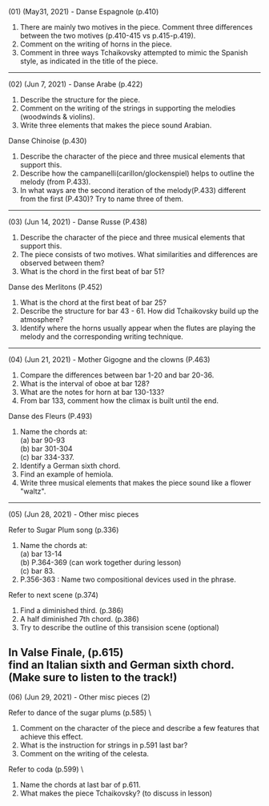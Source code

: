 (01) (May31, 2021) - Danse Espagnole (p.410)

1. There are mainly two motives in the piece. Comment three differences between the two motives (p.410-415 vs p.415-p.419).
2. Comment on the writing of horns in the piece.
3. Comment in three ways Tchaikovsky attempted to mimic the Spanish style, as indicated in the title of the piece.
------------------------------------------------------------------------------------------------------------------------------------
(02) (Jun 7, 2021) - Danse Arabe (p.422)

1. Describe the structure for the piece.
2. Comment on the writing of the strings in supporting the melodies (woodwinds & violins).
3. Write three elements that makes the piece sound Arabian.

Danse Chinoise (p.430)
1. Describe the character of the piece and three musical elements that support this.
2. Describe how the campanelli(carillon/glockenspiel) helps to outline the melody (from P.433).
3. In what ways are the second iteration of the melody(P.433) different from the first (P.430)? Try to name three of them.
------------------------------------------------------------------------------------------------------------------------------------
(03) (Jun 14, 2021) - Danse Russe (P.438)
1. Describe the character of the piece and three musical elements that support this.
2. The piece consists of two motives. What similarities and differences are observed between them?
3. What is the chord in the first beat of bar 51?

Danse des Merlitons (P.452)
1. What is the chord at the first beat of bar 25?
2. Describe the structure for bar 43 - 61. How did Tchaikovsky build up the atmosphere?
3. Identify where the horns usually appear when the flutes are playing the melody and the corresponding writing technique.

------------------------------------------------------------------------------------------------------------------------------------
(04) (Jun 21, 2021) - Mother Gigogne and the clowns (P.463)
1. Compare the differences between bar 1-20 and bar 20-36.
2. What is the interval of oboe at bar 128?
3. What are the notes for horn at bar 130-133?
4. From bar 133, comment how the climax is built until the end.

Danse des Fleurs (P.493)
1. Name the chords at:\
    (a) bar 90-93\
    (b) bar 301-304\
    (c) bar 334-337.
2. Identify a German sixth chord.
3. Find an example of hemiola.
4. Write three musical elements that makes the piece sound like a flower "waltz".
------------------------------------------------------------------------------------------------------------------------------------
(05) (Jun 28, 2021) - Other misc pieces

Refer to Sugar Plum song (p.336)
1. Name the chords at:\
    (a) bar 13-14\
    (b) P.364-369 (can work together during lesson)\
    (c) bar 83.
2. P.356-363 : Name two compositional devices used in the phrase.

Refer to next scene (p.374)
1. Find a diminished third. (p.386)
2. A half diminished 7th chord. (p.386)
3. Try to describe the outline of this transision scene (optional)

In Valse Finale, (p.615) \
find an Italian sixth and German sixth chord. (Make sure to listen to the track!)
------------------------------------------------------------------------------------------------------------------------------------
(06) (Jun 29, 2021) - Other misc pieces (2)

Refer to dance of the sugar plums (p.585) \
1. Comment on the character of the piece and describe a few features that achieve this effect.
2. What is the instruction for strings in p.591 last bar?
3. Comment on the writing of the celesta.

Refer to coda (p.599) \ 
1. Name the chords at last bar of p.611.
2. What makes the piece Tchaikovsky? (to discuss in lesson)
